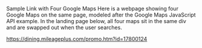 Sample Link with Four Google Maps
Here is a webpage showing four Google Maps on the same page, modeled after the Google Maps JavaScript API example. In the landing page below, all four maps sit in the same div and are swapped out when the user searches.

https://dining.mileageplus.com/promo.htm?id=17800124
